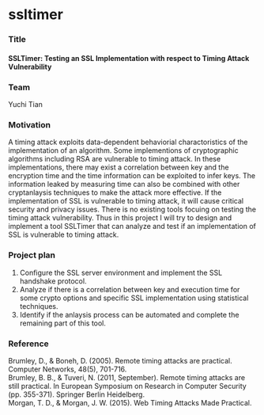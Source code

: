 # ssltimer

### Title
#### SSLTimer: Testing an SSL Implementation with respect to Timing Attack Vulnerability

### Team
Yuchi Tian  

### Motivation
A timing attack exploits data-dependent behaviorial charactoristics of the implementation of an algorithm. Some implementions of cryptographic algorithms including RSA are vulnerable to timing attack. In these implementations, there may exist a correlation between key and the encryption time and the time information can be exploited to infer keys. The information leaked by measuring time can also be combined with other cryptanlaysis techniques to make the attack more effective. If the implementation of SSL is vulnerable to timing attack, it will cause critical security and privacy issues. There is no existing tools focuing on testing the timing attack vulnerability. Thus in this project I will try to design and implement a tool SSLTimer that can analyze and test if an implementation of SSL is vulnerable to timing attack.

### Project plan
1. Configure the SSL server environment and implement the SSL handshake protocol.  
2. Analyze if there is a correlation between key and execution time for some crypto options and specific SSL implementation using statistical techniques.  
3. Identify if the anlaysis process can be automated and complete the remaining part of this tool.  

### Reference
Brumley, D., & Boneh, D. (2005). Remote timing attacks are practical. Computer Networks, 48(5), 701-716.  
Brumley, B. B., & Tuveri, N. (2011, September). Remote timing attacks are still practical. In European Symposium on Research in Computer Security (pp. 355-371). Springer Berlin Heidelberg.  
Morgan, T. D., & Morgan, J. W. (2015). Web Timing Attacks Made Practical.  
